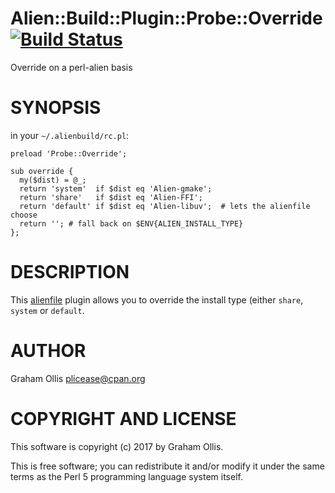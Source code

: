 # Alien::Build::Plugin::Probe::Override [![Build Status](https://secure.travis-ci.org/plicease/Alien-Build-Plugin-Probe-Override.png)](http://travis-ci.org/plicease/Alien-Build-Plugin-Probe-Override)

Override on a perl-alien basis

# SYNOPSIS

in your `~/.alienbuild/rc.pl`:

    preload 'Probe::Override';
    
    sub override {
      my($dist) = @_;
      return 'system'  if $dist eq 'Alien-gmake';
      return 'share'   if $dist eq 'Alien-FFI';
      return 'default' if $dist eq 'Alien-libuv';  # lets the alienfile choose
      return ''; # fall back on $ENV{ALIEN_INSTALL_TYPE}
    };

# DESCRIPTION

This [alienfile](https://metacpan.org/pod/alienfile) plugin allows you to override the install type (either
`share`, `system` or `default`.

# AUTHOR

Graham Ollis <plicease@cpan.org>

# COPYRIGHT AND LICENSE

This software is copyright (c) 2017 by Graham Ollis.

This is free software; you can redistribute it and/or modify it under
the same terms as the Perl 5 programming language system itself.
